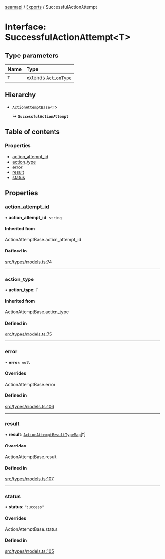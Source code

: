 [seamapi](../README.md) / [Exports](../modules.md) / SuccessfulActionAttempt

# Interface: SuccessfulActionAttempt<T\>

## Type parameters

| Name | Type |
| :------ | :------ |
| `T` | extends [`ActionType`](../modules.md#actiontype) |

## Hierarchy

- `ActionAttemptBase`<`T`\>

  ↳ **`SuccessfulActionAttempt`**

## Table of contents

### Properties

- [action\_attempt\_id](SuccessfulActionAttempt.md#action_attempt_id)
- [action\_type](SuccessfulActionAttempt.md#action_type)
- [error](SuccessfulActionAttempt.md#error)
- [result](SuccessfulActionAttempt.md#result)
- [status](SuccessfulActionAttempt.md#status)

## Properties

### action\_attempt\_id

• **action\_attempt\_id**: `string`

#### Inherited from

ActionAttemptBase.action\_attempt\_id

#### Defined in

[src/types/models.ts:74](https://github.com/seamapi/seamapi-javascript/blob/main/src/types/models.ts#L74)

___

### action\_type

• **action\_type**: `T`

#### Inherited from

ActionAttemptBase.action\_type

#### Defined in

[src/types/models.ts:75](https://github.com/seamapi/seamapi-javascript/blob/main/src/types/models.ts#L75)

___

### error

• **error**: ``null``

#### Overrides

ActionAttemptBase.error

#### Defined in

[src/types/models.ts:106](https://github.com/seamapi/seamapi-javascript/blob/main/src/types/models.ts#L106)

___

### result

• **result**: [`ActionAttemptResultTypeMap`](ActionAttemptResultTypeMap.md)[`T`]

#### Overrides

ActionAttemptBase.result

#### Defined in

[src/types/models.ts:107](https://github.com/seamapi/seamapi-javascript/blob/main/src/types/models.ts#L107)

___

### status

• **status**: ``"success"``

#### Overrides

ActionAttemptBase.status

#### Defined in

[src/types/models.ts:105](https://github.com/seamapi/seamapi-javascript/blob/main/src/types/models.ts#L105)
